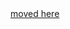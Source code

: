 <html>
<head><title>Bitly</title></head>
<body><a href="https://raw.githubusercontent.com/express42/otus-snippets/master/hw-04/PULL_REQUEST_TEMPLATE.md">moved here</a></body>
</html>